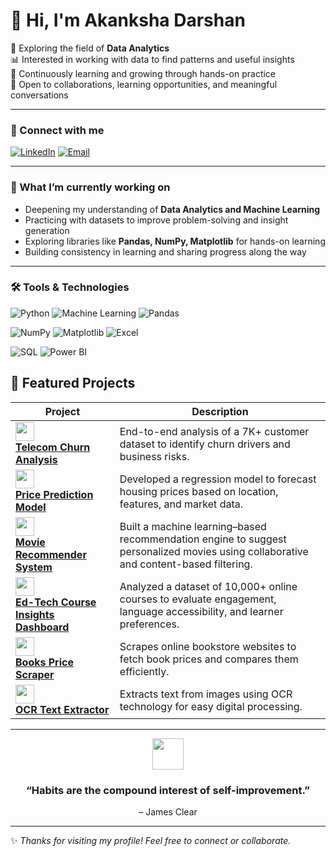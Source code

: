 # 👋 Hi, I'm Akanksha Darshan

🌱 Exploring the field of **Data Analytics**  
📊 Interested in working with data to find patterns and useful insights  
📖 Continuously learning and growing through hands-on practice  
🤝 Open to collaborations, learning opportunities, and meaningful conversations  



---

### 🔗 Connect with me 
[![LinkedIn](https://img.shields.io/badge/LinkedIn-blue?style=for-the-badge&logo=linkedin)](https://www.linkedin.com/in/akanksha-darshan-09886224a/) 
[![Email](https://img.shields.io/badge/Email-red?style=for-the-badge&logo=gmail&logoColor=white)](mailto:darshanakanksha8@gmail.com)  

---

### 📌 What I’m currently working on  
- Deepening my understanding of **Data Analytics and Machine Learning**  
- Practicing with datasets to improve problem-solving and insight generation  
- Exploring libraries like **Pandas, NumPy, Matplotlib** for hands-on learning  
- Building consistency in learning and sharing progress along the way  

---


### 🛠️ Tools & Technologies  

![Python](https://img.shields.io/badge/Python-3776AB?style=for-the-badge&logo=python&logoColor=white) 
![Machine Learning](https://img.shields.io/badge/Machine%20Learning-102230?style=for-the-badge&logo=scikitlearn&logoColor=orange) 
![Pandas](https://img.shields.io/badge/Pandas-150458?style=for-the-badge&logo=pandas&logoColor=white)  

![NumPy](https://img.shields.io/badge/NumPy-013243?style=for-the-badge&logo=numpy&logoColor=white) 
![Matplotlib](https://img.shields.io/badge/Matplotlib-003B57?style=for-the-badge&logo=plotly&logoColor=white) 
![Excel](https://img.shields.io/badge/Excel-217346?style=for-the-badge&logo=microsoft-excel&logoColor=white)  

![SQL](https://img.shields.io/badge/SQL-005C84?style=for-the-badge&logo=postgresql&logoColor=white) 
![Power BI](https://img.shields.io/badge/PowerBI-F2C811?style=for-the-badge&logo=powerbi&logoColor=black)  




## 🚀 Featured Projects

| Project | Description |
|---------|-------------|
| <a href="https://github.com/Akankshadarshan/Telecom_Churn_Analysis"><img src="https://img.icons8.com/color/48/000000/signal-app.png" width="30"/> <br/> **Telecom Churn Analysis**</a> |  End-to-end analysis of a                                                                                                                                                                                                                 7K+ customer dataset to identify churn drivers and business risks. |
| <a href="https://github.com/Akankshadarshan/price-prediction-model"><img src="https://img.icons8.com/color/48/000000/price-tag.png" width="30"/> <br/> **Price                                                                   Prediction Model**</a> | Developed a regression model to forecast housing prices based on location, features, and market data.|
| <a href="https://github.com/Akankshadarshan/Movie-recommender-system"><img src="https://img.icons8.com/color/48/000000/movie-projector.png" width="30"/> <br/>                                                                                        **Movie Recommender System**</a> |Built a machine learning–based recommendation engine to suggest personalized movies using collaborative and content-based filtering.                                                                                                                                                                |
| <a href="https://github.com/Akankshadarshan/edtech-powerbi-dashboard"><img src="https://img.icons8.com/color/48/000000/laptop.png" width="30"/> <br/> **Ed-Tech Course Insights Dashboard**</a> |                                                                                              Analyzed a dataset of 10,000+ online courses to evaluate engagement, language accessibility, and learner preferences. |
| <a href="https://github.com/Akankshadarshan/Book-Price-Scraper"><img src="https://img.icons8.com/color/48/000000/open-book.png" width="30"/> <br/> **Books Price Scraper**</a> | Scrapes online bookstore websites to                                                                                                                                                                fetch book prices and compares them efficiently.|
| <a href="https://github.com/Akankshadarshan/OCR-Text-Extractor"><img src="https://img.icons8.com/color/48/000000/scanner.png" width="30"/> <br/> **OCR Text Extractor**</a> |Extracts text from images                                                                                                                                                                          using OCR technology for easy digital processing.|
  
---

<p align="center">
  <img src="https://cdn-icons-png.flaticon.com/512/702/702797.png" width="50" height="50">
</p>
<h3 align="center"><b>“Habits are the compound interest of self-improvement.”</b></h3>  
<p align="center">– James Clear</p>

---
✨ *Thanks for visiting my profile! Feel free to connect or collaborate.*  
